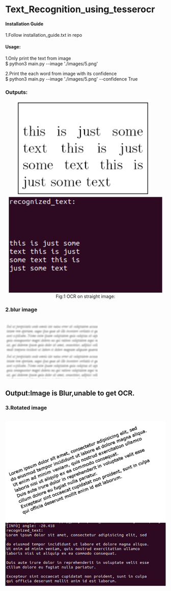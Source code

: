 # Text_Recognition_using_tesserocr
<H4> Installation Guide </h4>
1.Follow installation_guide.txt in repo<br>

<h4> Usage:</h4>
1.Only print the text from image<br>
$ python3 main.py --image './images/5.png'<br>

2.Print the each word from image with its confidence<br>
$ python3 main.py --image './images/5.png' --confidence True<br>

<h3>Outputs: </h3>
<p align="center">
 <img src="images/5.png", height="300"></img>&nbsp&nbsp&nbsp&nbsp
 <img src="images/op_5.png", height="300"></img><br>
 Fig:1 OCR on straight image:<br>
</p>


<p>
 <h3> 2.blur image </h3><br>
 <img src="images/3.jpeg"></img>
 <h2>Output:Image is Blur,unable to get OCR.</h2>
</p>

<p>
 <h3> 3.Rotated image </h3><br>
 <img src="images/1.jpg"></img>
 <img src="images/op_1.png"></img>
</p>
